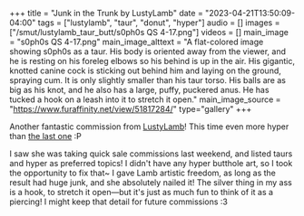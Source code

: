 +++
title = "Junk in the Trunk by LustyLamb"
date = "2023-04-21T13:50:09-04:00"
tags = ["lustylamb", "taur", "donut", "hyper"]
audio = []
images = ["/smut/lustylamb_taur_butt/s0ph0s QS 4-17.png"]
videos = []
main_image = "s0ph0s QS 4-17.png"
main_image_alttext = "A flat-colored image showing s0ph0s as a taur. His body is oriented away from the viewer, and he is resting on his foreleg elbows so his behind is up in the air.  His gigantic, knotted canine cock is sticking out behind him and laying on the ground, spraying cum.  It is only slightly smaller than his taur torso.  His balls are as big as his knot, and he also has a large, puffy, puckered anus.  He has tucked a hook on a leash into it to stretch it open."
main_image_source = "https://www.furaffinity.net/view/51817284/"
type="gallery"
+++

Another fantastic commission from [LustyLamb](https://www.furaffinity.net/user/lustylamb)! This time even more hyper than [the last one](/smut/lustylamb_titan_holefish/) :P<!--more-->

I saw she was taking quick sale commissions last weekend, and listed taurs and hyper as preferred topics! I didn't have any hyper butthole art, so I took the opportunity to fix that~  I gave Lamb artistic freedom, as long as the result had huge junk, and she absolutely nailed it!  The silver thing in my ass is a hook, to stretch it open—but it's just as much fun to think of it as a piercing!  I might keep that detail for future commissions :3
